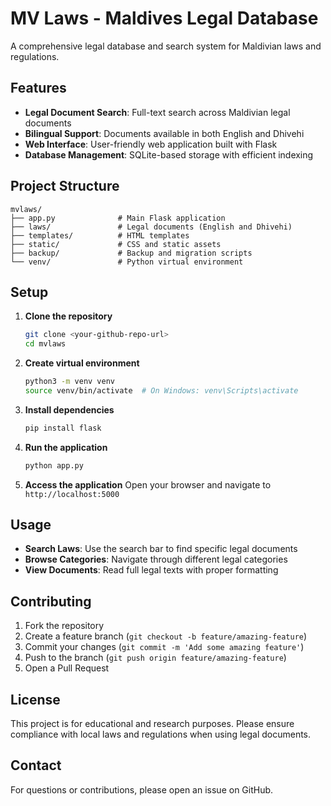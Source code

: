 # MV Laws - Maldives Legal Database

A comprehensive legal database and search system for Maldivian laws and regulations.

## Features

- **Legal Document Search**: Full-text search across Maldivian legal documents
- **Bilingual Support**: Documents available in both English and Dhivehi
- **Web Interface**: User-friendly web application built with Flask
- **Database Management**: SQLite-based storage with efficient indexing

## Project Structure

```
mvlaws/
├── app.py              # Main Flask application
├── laws/               # Legal documents (English and Dhivehi)
├── templates/          # HTML templates
├── static/             # CSS and static assets
├── backup/             # Backup and migration scripts
└── venv/               # Python virtual environment
```

## Setup

1. **Clone the repository**
   ```bash
   git clone <your-github-repo-url>
   cd mvlaws
   ```

2. **Create virtual environment**
   ```bash
   python3 -m venv venv
   source venv/bin/activate  # On Windows: venv\Scripts\activate
   ```

3. **Install dependencies**
   ```bash
   pip install flask
   ```

4. **Run the application**
   ```bash
   python app.py
   ```

5. **Access the application**
   Open your browser and navigate to `http://localhost:5000`

## Usage

- **Search Laws**: Use the search bar to find specific legal documents
- **Browse Categories**: Navigate through different legal categories
- **View Documents**: Read full legal texts with proper formatting

## Contributing

1. Fork the repository
2. Create a feature branch (`git checkout -b feature/amazing-feature`)
3. Commit your changes (`git commit -m 'Add some amazing feature'`)
4. Push to the branch (`git push origin feature/amazing-feature`)
5. Open a Pull Request

## License

This project is for educational and research purposes. Please ensure compliance with local laws and regulations when using legal documents.

## Contact

For questions or contributions, please open an issue on GitHub.
